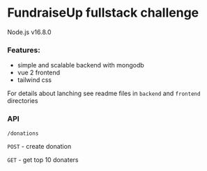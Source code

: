 # FundraiseUp fullstack challenge

Node.js v16.8.0

### Features:

- simple and scalable backend with mongodb
- vue 2 frontend
- tailwind css

For details about lanching see readme files in `backend` and `frontend` directories

### API

```
/donations
```

`POST` - create donation

`GET` - get top 10 donaters

